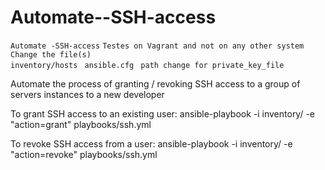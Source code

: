 # Automate--SSH-access

``` Automate -SSH-access ```
``Testes on Vagrant and not on any other system``
```Change the file(s)```  
   ```inventory/hosts ```
   ```ansible.cfg ```
   ```path change for private_key_file```

Automate the process of granting / revoking SSH access to a group of servers instances to a new developer

To grant SSH access to an existing user:
ansible-playbook -i inventory/ -e "action=grant" playbooks/ssh.yml

To revoke SSH access from a user:
ansible-playbook -i inventory/ -e "action=revoke" playbooks/ssh.yml

